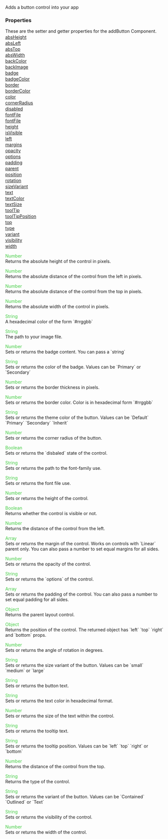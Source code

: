 Adds a button control into your app


<h3>Properties</h3>These are the setter and getter properties for the addButton Component.<div class="samp" style="margin-top:2px;"><a href="#absheight-0" data-transition="pop" data-rel="popup" class="ui-link">absHeight </a></div><div class="samp" style="margin-top:2px;"><a href="#absleft-5" data-transition="pop" data-rel="popup" class="ui-link">absLeft </a></div><div class="samp" style="margin-top:2px;"><a href="#abstop-10" data-transition="pop" data-rel="popup" class="ui-link">absTop </a></div><div class="samp" style="margin-top:2px;"><a href="#abswidth-15" data-transition="pop" data-rel="popup" class="ui-link">absWidth </a></div><div class="samp" style="margin-top:2px;"><a href="#backcolor-20" data-transition="pop" data-rel="popup" class="ui-link">backColor </a></div><div class="samp" style="margin-top:2px;"><a href="#backimage-25" data-transition="pop" data-rel="popup" class="ui-link">backImage </a></div><div class="samp" style="margin-top:2px;"><a href="#badge-30" data-transition="pop" data-rel="popup" class="ui-link">badge </a></div><div class="samp" style="margin-top:2px;"><a href="#badgecolor-35" data-transition="pop" data-rel="popup" class="ui-link">badgeColor </a></div><div class="samp" style="margin-top:2px;"><a href="#border-40" data-transition="pop" data-rel="popup" class="ui-link">border </a></div><div class="samp" style="margin-top:2px;"><a href="#bordercolor-45" data-transition="pop" data-rel="popup" class="ui-link">borderColor </a></div><div class="samp" style="margin-top:2px;"><a href="#color-50" data-transition="pop" data-rel="popup" class="ui-link">color </a></div><div class="samp" style="margin-top:2px;"><a href="#cornerradius-55" data-transition="pop" data-rel="popup" class="ui-link">cornerRadius </a></div><div class="samp" style="margin-top:2px;"><a href="#disabled-60" data-transition="pop" data-rel="popup" class="ui-link">disabled </a></div><div class="samp" style="margin-top:2px;"><a href="#fontfile-65" data-transition="pop" data-rel="popup" class="ui-link">fontFile </a></div><div class="samp" style="margin-top:2px;"><a href="#fontfile-70" data-transition="pop" data-rel="popup" class="ui-link">fontFile </a></div><div class="samp" style="margin-top:2px;"><a href="#height-75" data-transition="pop" data-rel="popup" class="ui-link">height </a></div><div class="samp" style="margin-top:2px;"><a href="#isvisible-80" data-transition="pop" data-rel="popup" class="ui-link">isVisible </a></div><div class="samp" style="margin-top:2px;"><a href="#left-85" data-transition="pop" data-rel="popup" class="ui-link">left </a></div><div class="samp" style="margin-top:2px;"><a href="#margins-90" data-transition="pop" data-rel="popup" class="ui-link">margins </a></div><div class="samp" style="margin-top:2px;"><a href="#opacity-95" data-transition="pop" data-rel="popup" class="ui-link">opacity </a></div><div class="samp" style="margin-top:2px;"><a href="#options-100" data-transition="pop" data-rel="popup" class="ui-link">options </a></div><div class="samp" style="margin-top:2px;"><a href="#padding-105" data-transition="pop" data-rel="popup" class="ui-link">padding </a></div><div class="samp" style="margin-top:2px;"><a href="#parent-110" data-transition="pop" data-rel="popup" class="ui-link">parent </a></div><div class="samp" style="margin-top:2px;"><a href="#position-115" data-transition="pop" data-rel="popup" class="ui-link">position </a></div><div class="samp" style="margin-top:2px;"><a href="#rotation-120" data-transition="pop" data-rel="popup" class="ui-link">rotation </a></div><div class="samp" style="margin-top:2px;"><a href="#sizevariant-125" data-transition="pop" data-rel="popup" class="ui-link">sizeVariant </a></div><div class="samp" style="margin-top:2px;"><a href="#text-130" data-transition="pop" data-rel="popup" class="ui-link">text </a></div><div class="samp" style="margin-top:2px;"><a href="#textcolor-135" data-transition="pop" data-rel="popup" class="ui-link">textColor </a></div><div class="samp" style="margin-top:2px;"><a href="#textsize-140" data-transition="pop" data-rel="popup" class="ui-link">textSize </a></div><div class="samp" style="margin-top:2px;"><a href="#tooltip-145" data-transition="pop" data-rel="popup" class="ui-link">toolTip </a></div><div class="samp" style="margin-top:2px;"><a href="#tooltipposition-150" data-transition="pop" data-rel="popup" class="ui-link">toolTipPosition </a></div><div class="samp" style="margin-top:2px;"><a href="#top-155" data-transition="pop" data-rel="popup" class="ui-link">top </a></div><div class="samp" style="margin-top:2px;"><a href="#type-160" data-transition="pop" data-rel="popup" class="ui-link">type </a></div><div class="samp" style="margin-top:2px;"><a href="#variant-165" data-transition="pop" data-rel="popup" class="ui-link">variant </a></div><div class="samp" style="margin-top:2px;"><a href="#visibility-170" data-transition="pop" data-rel="popup" class="ui-link">visibility </a></div><div class="samp" style="margin-top:2px;"><a href="#width-175" data-transition="pop" data-rel="popup" class="ui-link">width </a></div>
<div data-role="popup" id="absheight-0" class="ui-content"><p><span style="color:#4c4;">Number</span><br>Returns the absolute height of the control in pixels.</p></div><div data-role="popup" id="absleft-5" class="ui-content"><p><span style="color:#4c4;">Number</span><br>Returns the absolute distance of the control from the left in pixels.</p></div><div data-role="popup" id="abstop-10" class="ui-content"><p><span style="color:#4c4;">Number</span><br>Returns the absolute distance of the control from the top in pixels.</p></div><div data-role="popup" id="abswidth-15" class="ui-content"><p><span style="color:#4c4;">Number</span><br>Returns the absolute width of the control in pixels.</p></div><div data-role="popup" id="backcolor-20" class="ui-content"><p><span style="color:#4c4;">String</span><br>A hexadecimal color of the form `#rrggbb`</p></div><div data-role="popup" id="backimage-25" class="ui-content"><p><span style="color:#4c4;">String</span><br>The path to your image file.</p></div><div data-role="popup" id="badge-30" class="ui-content"><p><span style="color:#4c4;">Number</span><br>Sets or returns the badge content. You can pass a `string`</p></div><div data-role="popup" id="badgecolor-35" class="ui-content"><p><span style="color:#4c4;">String</span><br>Sets or returns the color of the badge. Values can be `Primary` or `Secondary`</p></div><div data-role="popup" id="border-40" class="ui-content"><p><span style="color:#4c4;">Number</span><br>Sets or returns the border thickness in pixels.</p></div><div data-role="popup" id="bordercolor-45" class="ui-content"><p><span style="color:#4c4;">Number</span><br>Sets or returns the border color. Color is in hexadecimal form `#rrggbb`</p></div><div data-role="popup" id="color-50" class="ui-content"><p><span style="color:#4c4;">String</span><br>Sets or returns the theme color of the button. Values can be `Default` `Primary` `Secondary` `Inherit`</p></div><div data-role="popup" id="cornerradius-55" class="ui-content"><p><span style="color:#4c4;">Number</span><br>Sets or returns the corner radius of the button.</p></div><div data-role="popup" id="disabled-60" class="ui-content"><p><span style="color:#4c4;">Boolean</span><br>Sets or returns the `disbaled` state of the control.</p></div><div data-role="popup" id="fontfile-65" class="ui-content"><p><span style="color:#4c4;">String</span><br>Sets or returns the path to the font-family use.</p></div><div data-role="popup" id="fontfile-70" class="ui-content"><p><span style="color:#4c4;">String</span><br>Sets or returns the font file use.</p></div><div data-role="popup" id="height-75" class="ui-content"><p><span style="color:#4c4;">Number</span><br>Sets or returns the height of the control.</p></div><div data-role="popup" id="isvisible-80" class="ui-content"><p><span style="color:#4c4;">Boolean</span><br>Returns whether the control is visible or not.</p></div><div data-role="popup" id="left-85" class="ui-content"><p><span style="color:#4c4;">Number</span><br>Returns the distance of the control from the left.</p></div><div data-role="popup" id="margins-90" class="ui-content"><p><span style="color:#4c4;">Array</span><br>Sets or returns the margin of the control. Works on controls with `Linear` parent only. You can also pass a number to set equal margins for all sides.</p></div><div data-role="popup" id="opacity-95" class="ui-content"><p><span style="color:#4c4;">Number</span><br>Sets or returns the opacity of the control.</p></div><div data-role="popup" id="options-100" class="ui-content"><p><span style="color:#4c4;">String</span><br>Sets or returns the `options` of the control.</p></div><div data-role="popup" id="padding-105" class="ui-content"><p><span style="color:#4c4;">Array</span><br>Sets or returns the padding of the control. You can also pass a number to set equal padding for all sides.</p></div><div data-role="popup" id="parent-110" class="ui-content"><p><span style="color:#4c4;">Object</span><br>Returns the parent layout control.</p></div><div data-role="popup" id="position-115" class="ui-content"><p><span style="color:#4c4;">Object</span><br>Returns the position of the control. The returned object has `left` `top` `right` and `bottom` props.</p></div><div data-role="popup" id="rotation-120" class="ui-content"><p><span style="color:#4c4;">Number</span><br>Sets or returns the angle of rotation in degrees.</p></div><div data-role="popup" id="sizevariant-125" class="ui-content"><p><span style="color:#4c4;">String</span><br>Sets or returns the size variant of the button. Values can be `small` `medium` or `large`</p></div><div data-role="popup" id="text-130" class="ui-content"><p><span style="color:#4c4;">String</span><br>Sets or returns the button text.</p></div><div data-role="popup" id="textcolor-135" class="ui-content"><p><span style="color:#4c4;">String</span><br>Sets or returns the text color in hexadecimal format.</p></div><div data-role="popup" id="textsize-140" class="ui-content"><p><span style="color:#4c4;">Number</span><br>Sets or returns the size of the text within the control.</p></div><div data-role="popup" id="tooltip-145" class="ui-content"><p><span style="color:#4c4;">String</span><br>Sets or returns the tooltip text.</p></div><div data-role="popup" id="tooltipposition-150" class="ui-content"><p><span style="color:#4c4;">String</span><br>Sets or returns the tooltip position. Values can be `left` `top` `right` or `bottom`</p></div><div data-role="popup" id="top-155" class="ui-content"><p><span style="color:#4c4;">Number</span><br>Returns the distance of the control from the top.</p></div><div data-role="popup" id="type-160" class="ui-content"><p><span style="color:#4c4;">String</span><br>Returns the type of the control.</p></div><div data-role="popup" id="variant-165" class="ui-content"><p><span style="color:#4c4;">String</span><br>Sets or returns the variant of the button. Values can be `Contained` `Outlined` or `Text`</p></div><div data-role="popup" id="visibility-170" class="ui-content"><p><span style="color:#4c4;">String</span><br>Sets or returns the visibility of the control.</p></div><div data-role="popup" id="width-175" class="ui-content"><p><span style="color:#4c4;">Number</span><br>Sets or returns the width of the control.</p></div>